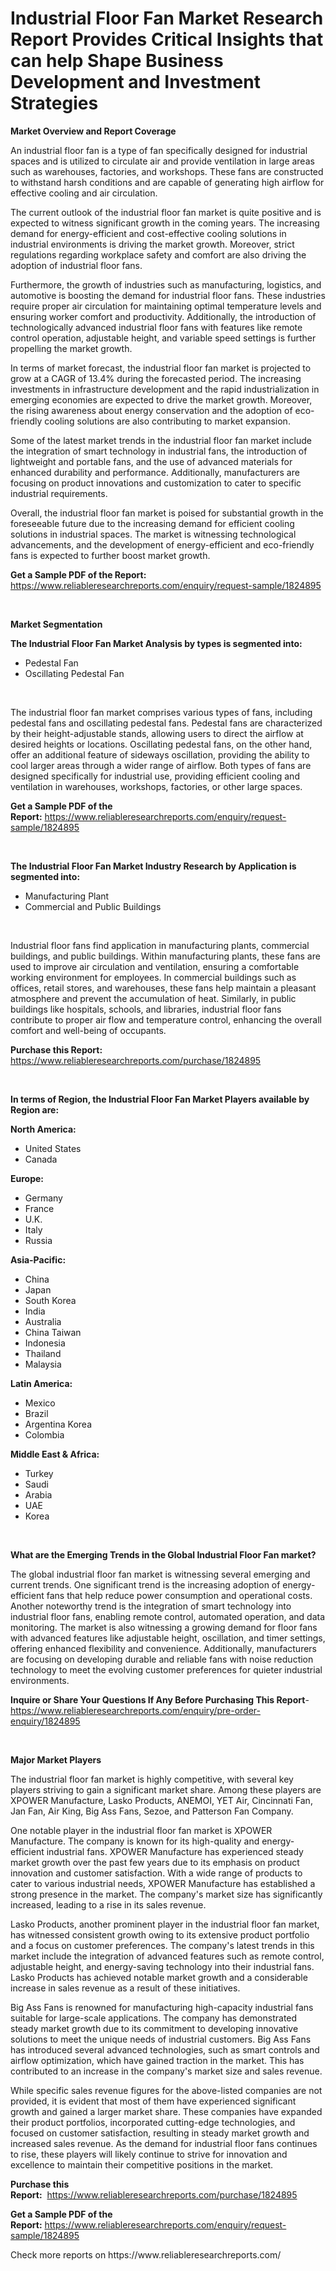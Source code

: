 <p><h1>Industrial Floor Fan Market Research Report Provides Critical Insights that can help Shape Business Development and Investment Strategies</h1></p><p><strong>Market Overview and Report Coverage</strong></p>
<p><p>An industrial floor fan is a type of fan specifically designed for industrial spaces and is utilized to circulate air and provide ventilation in large areas such as warehouses, factories, and workshops. These fans are constructed to withstand harsh conditions and are capable of generating high airflow for effective cooling and air circulation.</p><p>The current outlook of the industrial floor fan market is quite positive and is expected to witness significant growth in the coming years. The increasing demand for energy-efficient and cost-effective cooling solutions in industrial environments is driving the market growth. Moreover, strict regulations regarding workplace safety and comfort are also driving the adoption of industrial floor fans.</p><p>Furthermore, the growth of industries such as manufacturing, logistics, and automotive is boosting the demand for industrial floor fans. These industries require proper air circulation for maintaining optimal temperature levels and ensuring worker comfort and productivity. Additionally, the introduction of technologically advanced industrial floor fans with features like remote control operation, adjustable height, and variable speed settings is further propelling the market growth.</p><p>In terms of market forecast, the industrial floor fan market is projected to grow at a CAGR of 13.4% during the forecasted period. The increasing investments in infrastructure development and the rapid industrialization in emerging economies are expected to drive the market growth. Moreover, the rising awareness about energy conservation and the adoption of eco-friendly cooling solutions are also contributing to market expansion.</p><p>Some of the latest market trends in the industrial floor fan market include the integration of smart technology in industrial fans, the introduction of lightweight and portable fans, and the use of advanced materials for enhanced durability and performance. Additionally, manufacturers are focusing on product innovations and customization to cater to specific industrial requirements.</p><p>Overall, the industrial floor fan market is poised for substantial growth in the foreseeable future due to the increasing demand for efficient cooling solutions in industrial spaces. The market is witnessing technological advancements, and the development of energy-efficient and eco-friendly fans is expected to further boost market growth.</p></p>
<p><strong>Get a Sample PDF of the Report:</strong> <a href="https://www.reliableresearchreports.com/enquiry/request-sample/1824895">https://www.reliableresearchreports.com/enquiry/request-sample/1824895</a></p>
<p>&nbsp;</p>
<p><strong>Market Segmentation</strong></p>
<p><strong>The Industrial Floor Fan Market Analysis by types is segmented into:</strong></p>
<p><ul><li>Pedestal Fan</li><li>Oscillating Pedestal Fan</li></ul></p>
<p>&nbsp;</p>
<p><p>The industrial floor fan market comprises various types of fans, including pedestal fans and oscillating pedestal fans. Pedestal fans are characterized by their height-adjustable stands, allowing users to direct the airflow at desired heights or locations. Oscillating pedestal fans, on the other hand, offer an additional feature of sideways oscillation, providing the ability to cool larger areas through a wider range of airflow. Both types of fans are designed specifically for industrial use, providing efficient cooling and ventilation in warehouses, workshops, factories, or other large spaces.</p></p>
<p><strong>Get a Sample PDF of the Report:</strong>&nbsp;<a href="https://www.reliableresearchreports.com/enquiry/request-sample/1824895">https://www.reliableresearchreports.com/enquiry/request-sample/1824895</a></p>
<p>&nbsp;</p>
<p><strong>The Industrial Floor Fan Market Industry Research by Application is segmented into:</strong></p>
<p><ul><li>Manufacturing Plant</li><li>Commercial and Public Buildings</li></ul></p>
<p>&nbsp;</p>
<p><p>Industrial floor fans find application in manufacturing plants, commercial buildings, and public buildings. Within manufacturing plants, these fans are used to improve air circulation and ventilation, ensuring a comfortable working environment for employees. In commercial buildings such as offices, retail stores, and warehouses, these fans help maintain a pleasant atmosphere and prevent the accumulation of heat. Similarly, in public buildings like hospitals, schools, and libraries, industrial floor fans contribute to proper air flow and temperature control, enhancing the overall comfort and well-being of occupants.</p></p>
<p><strong>Purchase this Report:</strong>&nbsp; <a href="https://www.reliableresearchreports.com/purchase/1824895">https://www.reliableresearchreports.com/purchase/1824895</a></p>
<p>&nbsp;</p>
<p><strong>In terms of Region, the Industrial Floor Fan Market Players available by Region are:</strong></p>
<p>
    <p> <strong> North America: </strong>
        <ul>
            <li>United States</li>
            <li>Canada</li>
        </ul>
        </p> 
    <p> <strong> Europe: </strong>
        <ul>
            <li>Germany</li>
            <li>France</li>
            <li>U.K.</li>
            <li>Italy</li>
            <li>Russia</li>
        </ul>
        </p> 
    <p> <strong> Asia-Pacific: </strong>
        <ul>
            <li>China</li>
            <li>Japan</li>
            <li>South Korea</li>
            <li>India</li>
            <li>Australia</li>
            <li>China Taiwan</li>
            <li>Indonesia</li>
            <li>Thailand</li>
            <li>Malaysia</li>
        </ul>
        </p> 
    <p> <strong> Latin America: </strong>
        <ul>
            <li>Mexico</li>
            <li>Brazil</li>
            <li>Argentina Korea</li>
            <li>Colombia</li>
        </ul>
        </p> 
    <p> <strong> Middle East & Africa: </strong>
        <ul>
            <li>Turkey</li>
            <li>Saudi</li>
            <li>Arabia</li>
            <li>UAE</li>
            <li>Korea</li>
        </ul>
    </p>
    </p>
<p>&nbsp;</p>
<p><strong>What are the Emerging Trends in the Global Industrial Floor Fan market?</strong></p>
<p><p>The global industrial floor fan market is witnessing several emerging and current trends. One significant trend is the increasing adoption of energy-efficient fans that help reduce power consumption and operational costs. Another noteworthy trend is the integration of smart technology into industrial floor fans, enabling remote control, automated operation, and data monitoring. The market is also witnessing a growing demand for floor fans with advanced features like adjustable height, oscillation, and timer settings, offering enhanced flexibility and convenience. Additionally, manufacturers are focusing on developing durable and reliable fans with noise reduction technology to meet the evolving customer preferences for quieter industrial environments.</p></p>
<p><strong>Inquire or Share Your Questions If Any Before Purchasing This Report</strong>- <a href="https://www.reliableresearchreports.com/enquiry/pre-order-enquiry/1824895">https://www.reliableresearchreports.com/enquiry/pre-order-enquiry/1824895</a></p>
<p>&nbsp;</p>
<p><strong>Major Market Players</strong></p>
<p><p>The industrial floor fan market is highly competitive, with several key players striving to gain a significant market share. Among these players are XPOWER Manufacture, Lasko Products, ANEMOI, YET Air, Cincinnati Fan, Jan Fan, Air King, Big Ass Fans, Sezoe, and Patterson Fan Company. </p><p>One notable player in the industrial floor fan market is XPOWER Manufacture. The company is known for its high-quality and energy-efficient industrial fans. XPOWER Manufacture has experienced steady market growth over the past few years due to its emphasis on product innovation and customer satisfaction. With a wide range of products to cater to various industrial needs, XPOWER Manufacture has established a strong presence in the market. The company's market size has significantly increased, leading to a rise in its sales revenue.</p><p>Lasko Products, another prominent player in the industrial floor fan market, has witnessed consistent growth owing to its extensive product portfolio and a focus on customer preferences. The company's latest trends in this market include the integration of advanced features such as remote control, adjustable height, and energy-saving technology into their industrial fans. Lasko Products has achieved notable market growth and a considerable increase in sales revenue as a result of these initiatives.</p><p>Big Ass Fans is renowned for manufacturing high-capacity industrial fans suitable for large-scale applications. The company has demonstrated steady market growth due to its commitment to developing innovative solutions to meet the unique needs of industrial customers. Big Ass Fans has introduced several advanced technologies, such as smart controls and airflow optimization, which have gained traction in the market. This has contributed to an increase in the company's market size and sales revenue.</p><p>While specific sales revenue figures for the above-listed companies are not provided, it is evident that most of them have experienced significant growth and gained a larger market share. These companies have expanded their product portfolios, incorporated cutting-edge technologies, and focused on customer satisfaction, resulting in steady market growth and increased sales revenue. As the demand for industrial floor fans continues to rise, these players will likely continue to strive for innovation and excellence to maintain their competitive positions in the market.</p></p>
<p><strong>Purchase this Report:</strong>&nbsp;&nbsp;<a href="https://www.reliableresearchreports.com/purchase/1824895">https://www.reliableresearchreports.com/purchase/1824895</a></p>
<p></p>
<p><strong>Get a Sample PDF of the Report:</strong>&nbsp;<a href="https://www.reliableresearchreports.com/enquiry/request-sample/1824895">https://www.reliableresearchreports.com/enquiry/request-sample/1824895</a></p>
<p>Check more reports on https://www.reliableresearchreports.com/</p>
